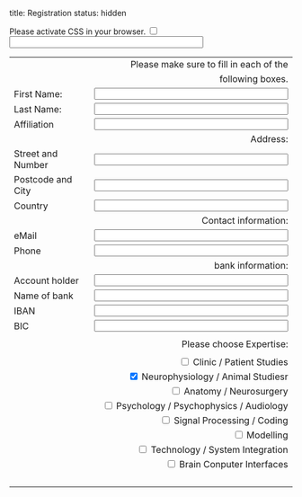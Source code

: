 title: Registration
status: hidden

<div markdown="1" >
<form id="register" name="register" action="http://vianna.de/fcgi-bin/register2-enfi2015.py" method="POST">
<!-- next few lines are to fight of unwanted bots and humans don't fill those -->
<div class="very_important">
Please activate CSS in your browser.
<input type="checkbox" name="terms">
<input type="text"size="40" maxlength="50" name="name">
</div>

|             |                                                                                                                  |
| --------    | ---------------------------------------------------------------------------------------------------------------: |
||Please make sure to fill in each of the |
|| following boxes.|
| First Name: | <input type="text" size="40" maxlength="50" name="FirstName">   |
| Last Name: | <input type="text" size="40" maxlength="50" name="LastName">     |
| Affiliation|  <input type="text" size="40" maxlength="50" name="Affiliation" >|
||Address:|
|Street and Number|<input type="text" size="40" maxlength="80"  name="Address" >|
|Postcode and City|<input type="text" size="40" maxlength="40" name="City" >|
|Country| <input type="text" size="40" maxlength="40" name="Country" >|
||Contact information:|
|eMail| <input type="text" size="40" maxlength="60" name="email"> |  
|Phone|<input type="text" size="40" maxlength="40" name="Phone">|
||bank information:|
|Account holder| <input type="text" size="40" maxlength="60" name="HolderName"> |
|Name of bank| <input type="text" size="40" maxlength="60" name="BankName"> | 
|IBAN| <input type="text" size="40" maxlength="60" name="IBAN"> | 
|BIC| <input type="text" size="40" maxlength="60" name="BIC"> | 
|||
||  Please choose Expertise: |
| | |
| |  <input type="checkbox" name="option1" value="Clinic"> Clinic / Patient Studies<br>
| |  <input type="checkbox" name="option2" value="Animals" checked> Neurophysiology / Animal Studiesr<br>
| |  <input type="checkbox" name="option3" value="Anatomy"> Anatomy / Neurosurgery<br>
| |  <input type="checkbox" name="option3" value="Psychology"> Psychology / Psychophysics / Audiology<br>
| |  <input type="checkbox" name="option3" value="Coding"> Signal Processing / Coding<br>
| |  <input type="checkbox" name="option3" value="Modelling"> Modelling<br>
| |  <input type="checkbox" name="option3" value="Technology"> Technology / System Integration<br>
| |  <input type="checkbox" name="option3" value="BCI"> Brain Conputer Interfaces<br>
<br> |



</form>
</div>


